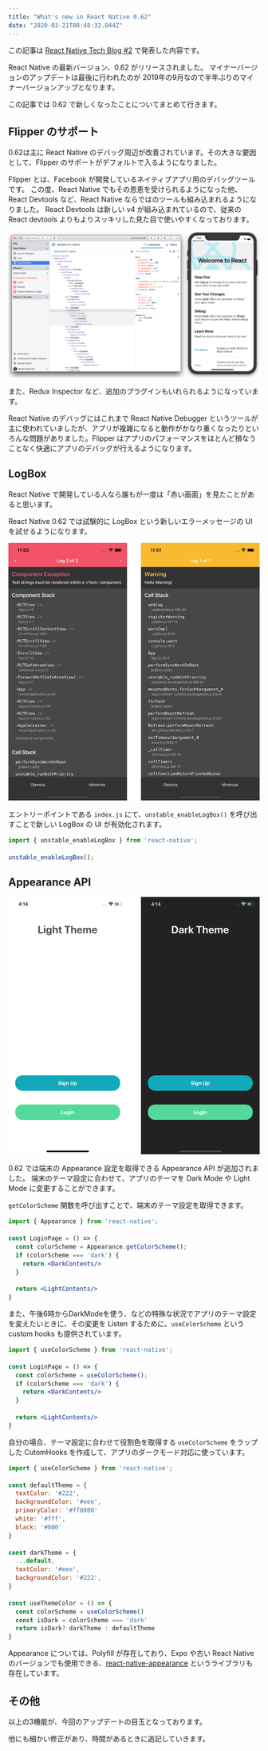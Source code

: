 ```yaml
---
title: "What's new in React Native 0.62"
date: "2020-03-21T08:48:32.044Z"
---
```


この記事は [React Native Tech Blog #2](https://ducklings.connpass.com/event/169637/) で発表した内容です。

React Native の最新バージョン、0.62 がリリースされました。
マイナーバージョンのアップデートは最後に行われたのが 2019年の9月なので半年ぶりのマイナーバージョンアップとなります。

この記事では 0.62 で新しくなったことについてまとめて行きます。

## Flipper のサポート

0.62は主に React Native のデバッグ周辺が改善されています。その大きな要因として、Flipper のサポートがデフォルトで入るようになりました。

Flipper とは、Facebook が開発しているネイティブアプリ用のデバッグツールです。
この度、React Native でもその恩恵を受けられるようになった他、React Devtools など、React Native ならではのツールも組み込まれるようになりました。
React Devtools は新しい v4 が組み込まれているので、従来の React devtools よりもよりスッキリした見た目で使いやすくなっております。

![flipper-devtools](./flipper-devtools.png)

また、Redux Inspector など、追加のプラグインもいれられるようになっています。

React Native のデバッグにはこれまで React Native Debugger というツールが主に使われていましたが、アプリが複雑になると動作がかなり重くなったりといろんな問題がありました。Flipper はアプリのパフォーマンスをほとんど損なうことなく快適にアプリのデバッグが行えるようになります。

## LogBox

React Native で開発している人なら誰もが一度は「赤い画面」を見たことがあると思います。

React Native 0.62 では試験的に LogBox という新しいエラーメッセージの UI を試せるようになります。

![logbox](./logbox.png)

エントリーポイントである `index.js` にて、`unstable_enableLogBox()` を呼び出すことで新しい LogBox の UI が有効化されます。

```js subtitle='Add code above to index.js'
import { unstable_enableLogBox } from 'react-native';

unstable_enableLogBox();
```

## Appearance API

![appearance](./appearance.png)


0.62 では端末の Appearance 設定を取得できる Appearance API が追加されました。
端末のテーマ設定に合わせて、アプリのテーマを Dark Mode や Light Mode に変更することができます。

`getColorScheme` 関数を呼び出すことで、端末のテーマ設定を取得できます。

```jsx
import { Appearance } from 'react-native';

const LoginPage = () => {
  const colorScheme = Appearance.getColorScheme();
  if (colorScheme === 'dark') {
    return <DarkContents/>
  }

  return <LightContents/>
}
```

また、午後6時からDarkModeを使う、などの特殊な状況でアプリのテーマ設定を変えたいときに、その変更を Listen するために、`useColorScheme` という custom hooks も提供されています。

```jsx
import { useColorScheme } from 'react-native';

const LoginPage = () => {
  const colorScheme = useColorScheme();
  if (colorScheme === 'dark') {
    return <DarkContents/>
  }

  return <LightContents/>
}
```

自分の場合、テーマ設定に合わせて役割色を取得する `useColorScheme` をラップした CutomHooks を作成して、アプリのダークモード対応に使っています。

```jsx
import { useColorScheme } from 'react-native';

const defaultTheme = {
  textColor: '#222',
  backgroundColor: '#eee',
  primaryColor: '#ff8800'
  white: '#fff',
  black: '#000'
}

const darkTheme = {
  ...default,
  textColor: '#eee',
  backgroundColor: '#222',
}

const useThemeColor = () => {
  const colorScheme = useColorScheme()
  const isDark = colorScheme === 'dark'
  return isDark? darkTheme : defaultTheme
}

```

Appearance については、Polyfill が存在しており、Expo や古い React Native のバージョンでも使用できる、[react-native-appearance](https://github.com/expo/react-native-appearance) というライブラリも存在しています。


## その他

以上の3機能が、今回のアップデートの目玉となっております。

他にも細かい修正があり、時間があるときに追記していきます。

